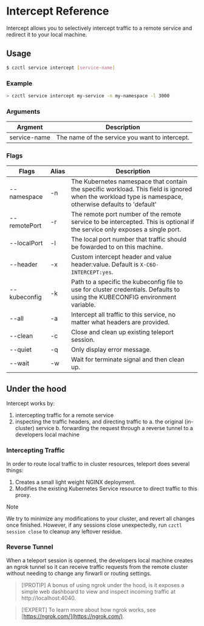 # Intercept Reference

Intercept allows you to selectively intercept traffic to a remote service and redirect it to your local machine.

## Usage

```bash
$ czctl service intercept [service-name]
```

### Example

```bash
> czctl service intercept my-service -n my-namespace -l 3000
```

### Arguments

| Argment       | Description
| -------       | -----------
| service-name  | The name of the service you want to intercept.

### Flags

| Flags  | Alias | Description
| -----  | ----- | -----------
| --namespace | -n | The Kubernetes namespace that contain the specific workload. This field is ignored when the workload type is namespace, otherwise defaults to 'default'
| --remotePort | -r    | The remote port number of the remote service to be intercepted. This is optional if the service only exposes a single port.
| --localPort | -l    | The local port number that traffic should be fowarded to on this machine.
| --header | -x    | Custom intercept header and value header:value. Default is `X-C6O-INTERCEPT:yes`.
| --kubeconfig | -k | Path to a specific the kubeconfig file to use for cluster credentials. Defaults to using the KUBECONFIG environment variable.
| --all  | -a | Intercept all traffic to this service, no matter what headers are provided.
| --clean  | -c | Close and clean up existing teleport session.
| --quiet  | -q | Only display error message.
| --wait   | -w | Wait for terminate signal and then clean up.

## Under the hood

Intercept works by:
1. intercepting traffic for a remote service
2. inspecting the traffic headers, and directing traffic to
    a. the original (in-cluster) service
    b. forwarding the request through a reverse tunnel to a developers local machine


### Intercepting Traffic

In order to route local traffic to in cluster resources, teleport does several things:

1. Creates a small light weight NGINX deployment.
2. Modifies the existing Kubernetes Service resource to direct traffic to this proxy.

> [!NOTE]
> We try to minimize any modifications to your cluster, and revert all changes once finished. However, if any sessions close unexpectedly, run `czctl session close` to cleanup any leftover residue.

### Reverse Tunnel

When a teleport session is openned, the developers local machine creates an ngrok tunnel so it can receive traffic requests from the remote cluster without needing to change any firwarll or routing settings.

> [!PROTIP]
> A bonus of using ngrok under the hood, is it exposes a simple web dashboard to view and inspect incoming traffic at http://localhost:4040.

> [!EXPERT]
> To learn more about how ngrok works, see [https://ngrok.com/](https://ngrok.com/).
